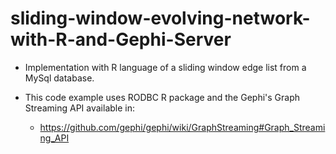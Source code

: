 # sliding-window-evolving-network-with-R-and-Gephi-Server

- Implementation with R language of a sliding window edge list from a MySql database.

- This code example uses RODBC R package and the Gephi's Graph Streaming API available in:

    - https://github.com/gephi/gephi/wiki/GraphStreaming#Graph_Streaming_API

